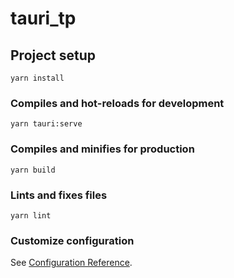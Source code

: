 # tauri_tp

## Project setup
```
yarn install
```

### Compiles and hot-reloads for development
```
yarn tauri:serve
```

### Compiles and minifies for production
```
yarn build
```

### Lints and fixes files
```
yarn lint
```

### Customize configuration
See [Configuration Reference](https://cli.vuejs.org/config/).
